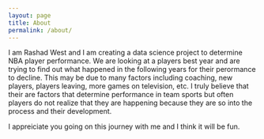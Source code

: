 ```yaml
---
layout: page
title: About
permalink: /about/
---
```


I am Rashad West and I am creating a data science project to determine NBA player performance.  We are looking at a players best year and are trying to find out what happened in the following years for their perormance to decline.  This may be due to many factors including coaching, new players, players leaving, more games on television, etc.  I truly believe that their are factors that determine performance in team sports but often players do not realize that they are happening because they are so into the process and their development. 

I appreiciate you going on this journey with me and I think it will be fun.  
